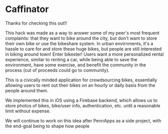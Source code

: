 # Caffinator

Thanks for checking this out!!

This hack was made as a way to answer some of my peer's most frequent complaints: that they want to bike around the city, but
don't want to store their own bike or use the bikeshare system. In urban envirnments, it's a hassle to care for and store
these huge bikes, but people are still interested in biking around town! Enter bikester! Users want a more personalized rental 
experience, similar to renting a car, while being able to save the environment, have some exercise, and benefit the community 
in the process (cut of proceeds could go to community). 

This is a civically minded application for crowdsourcing bikes, essentially allowing users to rent out their bikes on an hourly
or daily basis from the people around them.

We implemented this in iOS using a Firebase backend, which allows us to store photos of bikes, bike/user info, 
authentication, etc. until a reasonable limit without expense. 

We will continue to work on this idea after PennApps as a side project, with the end-goal being to shape how people 
